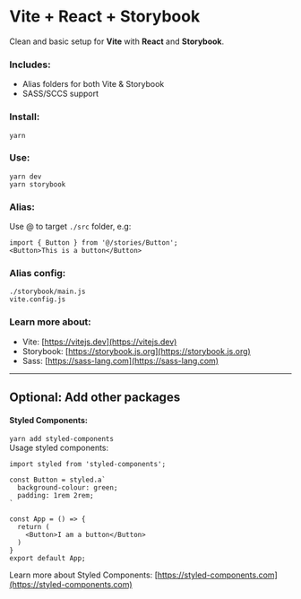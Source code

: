 # Vite + React + Storybook
Clean and basic setup for **Vite** with **React** and **Storybook**.   

### Includes:
- Alias folders for both Vite & Storybook
- SASS/SCCS support

### Install:  
`yarn`

### Use:
`yarn dev`  
`yarn storybook`

### Alias:
Use @ to target `./src` folder, e.g:
```
import { Button } from '@/stories/Button';
<Button>This is a button</Button>
```
### Alias config:
`./storybook/main.js`  
`vite.config.js`

### Learn more about:   
- Vite: [https://vitejs.dev](https://vitejs.dev)
- Storybook: [https://storybook.js.org](https://storybook.js.org)
- Sass: [https://sass-lang.com](https://sass-lang.com)

---

## Optional: Add other packages
#### Styled Components: 
`yarn add styled-components`  
Usage styled components:
```
import styled from 'styled-components';

const Button = styled.a`
  background-colour: green;
  padding: 1rem 2rem;
`

const App = () => {
  return (
    <Button>I am a button</Button>
  )
}
export default App;
```
Learn more about Styled Components: [https://styled-components.com](https://styled-components.com)
